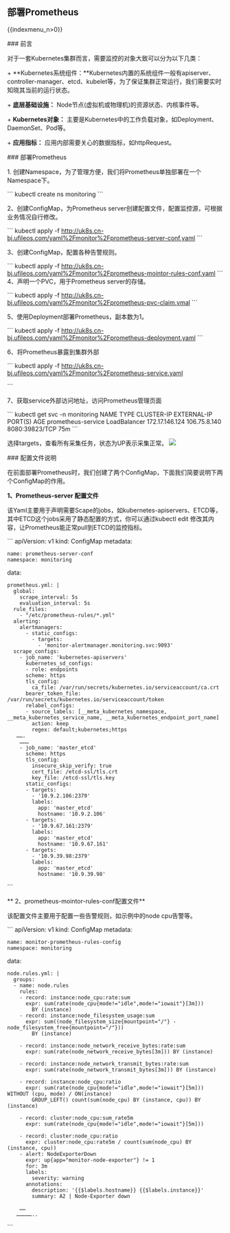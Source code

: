 ## 部署Prometheus

{{indexmenu_n>0}}

\#\#\# 前言

对于一套Kubernetes集群而言，需要监控的对象大致可以分为以下几类：

\+
**Kubernetes系统组件：**Kubernetes内置的系统组件一般有apiserver、controller-manager、etcd、kubelet等，为了保证集群正常运行，我们需要实时知晓其当前的运行状态。

\+ **底层基础设施：** Node节点(虚拟机或物理机)的资源状态、内核事件等。

\+ **Kubernetes对象：** 主要是Kubernetes中的工作负载对象，如Deployment、DaemonSet、Pod等。

\+ **应用指标：** 应用内部需要关心的数据指标，如httpRequest。

\#\#\# 部署Prometheus

1\. 创建Namespace，为了管理方便，我们将Prometheus单独部署在一个Namespace下。

\`\`\` kubectl create ns monitoring \`\`\`

2、创建ConfigMap，为Prometheus server创建配置文件，配置监控源，可根据业务情况自行修改。

\`\`\` kubectl apply -f
<http://uk8s.cn-bj.ufileos.com/yaml%2Fmonitor%2Fprometheus-server-conf.yaml>
\`\`\`

3、创建ConfigMap，配置各种告警规则。

\`\`\` kubectl apply -f
<http://uk8s.cn-bj.ufileos.com/yaml%2Fmonitor%2Fprometheus-mointor-rules-conf.yaml>
\`\`\` 4、声明一个PVC，用于Prometheus server的存储。

\`\`\` kubectl apply -f
<http://uk8s.cn-bj.ufileos.com/yaml%2Fmonitor%2Fprometheus-pvc-claim.ymal>
\`\`\`

5、使用Deployment部署Prometheus，副本数为1。

\`\`\` kubectl apply -f
<http://uk8s.cn-bj.ufileos.com/yaml%2Fmonitor%2Fprometheus-deployment.yaml>
\`\`\`

6、将Prometheus暴露到集群外部

\`\`\` kubectl apply -f
<http://uk8s.cn-bj.ufileos.com/yaml%2Fmonitor%2Fprometheus-service.yaml>

\`\`\`

7、获取service外部访问地址，访问Prometheus管理页面

\`\`\` kubectl get svc -n monitoring NAME TYPE CLUSTER-IP EXTERNAL-IP
PORT(S) AGE prometheus-service LoadBalancer 172.17.146.124 106.75.8.140
8080:39823/TCP 75m \`\`\`

选择targets，查看所有采集任务，状态为UP表示采集正常。
![](/images/compute/uk8s/monitor/prometheus/pro_good.jpg)

\#\#\# 配置文件说明

在前面部署Prometheus时，我们创建了两个ConfigMap，下面我们简要说明下两个ConfigMap的作用。

**1、Prometheus-server 配置文件**

该Yaml主要用于声明需要Scape的jobs，如kubernetes-apiservers、ETCD等，其中ETCD这个jobs采用了静态配置的方式，你可以通过kubectl
edit 修改其内容，让Prometheus能正常pull到ETCD的监控指标。

\`\`\` apiVersion: v1 kind: ConfigMap metadata:

    name: prometheus-server-conf
    namespace: monitoring

data:

    prometheus.yml: |
      global:
        scrape_interval: 5s
        evaluation_interval: 5s
      rule_files:
        - "/etc/prometheus-rules/*.yml"
      alerting:
        alertmanagers:
          - static_configs:
            - targets:
              - 'monitor-alertmanager.monitoring.svc:9093'
      scrape_configs:
        - job_name: 'kubernetes-apiservers'
          kubernetes_sd_configs:
          - role: endpoints
          scheme: https
          tls_config:
            ca_file: /var/run/secrets/kubernetes.io/serviceaccount/ca.crt
          bearer_token_file: /var/run/secrets/kubernetes.io/serviceaccount/token
          relabel_configs:
          - source_labels: [__meta_kubernetes_namespace, __meta_kubernetes_service_name, __meta_kubernetes_endpoint_port_name]
            action: keep
            regex: default;kubernetes;https
       …….
        ………
        - job_name: 'master_etcd'
          scheme: https
          tls_config:
            insecure_skip_verify: true
            cert_file: /etcd-ssl/tls.crt
            key_file: /etcd-ssl/tls.key
          static_configs:
          - targets:
            - '10.9.2.106:2379'
            labels:
              app: 'master_etcd'
              hostname: '10.9.2.106'
          - targets:
            - '10.9.67.161:2379'
            labels:
              app: 'master_etcd'
              hostname: '10.9.67.161'  
          - targets:
            - '10.9.39.98:2379'
            labels:
              app: 'master_etcd'
              hostname: '10.9.39.98'

\`\`\`

\*\* 2、prometheus-mointor-rules-conf配置文件\*\*

该配置文件主要用于配置一些告警规则，如示例中的node cpu告警等。

\`\`\` apiVersion: v1 kind: ConfigMap metadata:

    name: monitor-prometheus-rules-config
    namespace: monitoring

data:

    node.rules.yml: |
      groups:
      - name: node.rules
        rules:
        - record: instance:node_cpu:rate:sum
          expr: sum(rate(node_cpu{mode!="idle",mode!="iowait"}[3m]))
            BY (instance)
        - record: instance:node_filesystem_usage:sum
          expr: sum((node_filesystem_size{mountpoint="/"} - node_filesystem_free{mountpoint="/"}))
            BY (instance)

``` 
    - record: instance:node_network_receive_bytes:rate:sum
      expr: sum(rate(node_network_receive_bytes[3m])) BY (instance)
```

``` 
    - record: instance:node_network_transmit_bytes:rate:sum
      expr: sum(rate(node_network_transmit_bytes[3m])) BY (instance)
```

``` 
    - record: instance:node_cpu:ratio
      expr: sum(rate(node_cpu{mode!="idle",mode!="iowait"}[5m])) WITHOUT (cpu, mode) / ON(instance)
        GROUP_LEFT() count(sum(node_cpu) BY (instance, cpu)) BY (instance)
```

``` 
    - record: cluster:node_cpu:sum_rate5m
      expr: sum(rate(node_cpu{mode!="idle",mode!="iowait"}[5m]))
```

``` 
    - record: cluster:node_cpu:ratio
      expr: cluster:node_cpu:rate5m / count(sum(node_cpu) BY (instance, cpu))
    - alert: NodeExporterDown
      expr: up{app="monitor-node-exporter"} != 1
      for: 3m
      labels:
        severity: warning
      annotations:
        description: '{{$labels.hostname}} {{$labels.instance}}'
        summary: A2 | Node-Exporter down
```

``` 
    ……
   ……………..
```

\`\`\`
